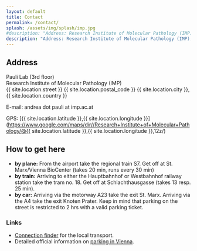 ```yaml
---
layout: default
title: Contact
permalink: /contact/
splash: /assets/img/splash/imp.jpg
#description: "Address: Research Institute of Molecular Pathology (IMP), {{ site.location.street }}, {{ site.location.postal_code }} {{ site.location.city }}, {{ site.location.country }}. E-mail: andrea dot pauli at imp.ac.at"
description: "Address: Research Institute of Molecular Pathology (IMP), Campus-Vienna-Biocenter 1, A-1030 Vienna, Austria. E-mail: andrea dot pauli at imp.ac.at"
---
```

<div class="row">
  <div class="col-sm-6">
  <div id="contact_map"></div>
  <script>
  function initMap() {
    var loc = {lat: {{ site.location.latitude }}, lng: {{ site.location.longitude }} };
    var map = new google.maps.Map(document.getElementById('contact_map'), {
      zoom: 16, center: loc,
panControl:false,
zoomControl:true,
mapTypeControl:false,
scaleControl:true,
streetViewControl:false,
overviewMapControl:false,
rotateControl:false
    });
    var marker = new google.maps.Marker({
      position: loc, map: map
    });
    {% include maps_style_silver %}
  }
  </script>
  <script async defer src="https://maps.googleapis.com/maps/api/js?key=AIzaSyByeuBHHFBQCKMGTe5okMzyofx_RDphujQ&callback=initMap"></script>
  </div>
  <div class="col-sm-6" markdown="1">

## Address

Pauli Lab (3rd floor)  
Research Institute of Molecular Pathology (IMP)  
{{ site.location.street }}
{{ site.location.postal_code }} {{ site.location.city }}, {{ site.location.country }}

E-mail: andrea dot pauli at imp.ac.at

GPS: [{{ site.location.latitude }},{{ site.location.longitude }}](https://www.google.com/maps/dir//Research+Institute+of+Molecular+Pathology/@{{ site.location.latitude }},{{ site.location.longitude }},12z/)

## How to get here

* __by plane:__ From the airport take the regional train S7. Get off at St. Marx/Vienna BioCenter (takes 20 min, runs every 30 min)
* __by train:__ Arriving to either the Hauptbahnhof or Westbahnhof railway station take the tram no. 18. Get off at Schlachthausgasse (takes 13 resp. 25 min).
* __by car:__ Arriving via the motorway A23 take the exit St. Marx. Arriving via the A4
  take the exit Knoten Prater. Keep in mind that parking on the street
  is restricted to 2 hrs with a valid parking ticket.

### Links

* [Connection finder](https://www.wienerlinien.at/eportal3/ep/tab.do?tabId=0) for the local transport.
* Detailed official information on [parking in Vienna](https://www.wien.gv.at/english/transportation/parking/shortterm.htm).

</div>
</div>
